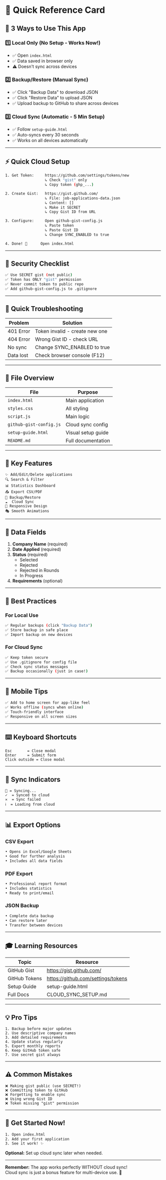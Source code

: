 # 🎯 Quick Reference Card

## 🚀 3 Ways to Use This App

### 1️⃣ **Local Only** (No Setup - Works Now!)
- ✅ Open `index.html`
- ✅ Data saved in browser only
- ⚠️ Doesn't sync across devices

### 2️⃣ **Backup/Restore** (Manual Sync)
- ✅ Click "Backup Data" to download JSON
- ✅ Click "Restore Data" to upload JSON
- ✅ Upload backup to GitHub to share across devices

### 3️⃣ **Cloud Sync** (Automatic - 5 Min Setup)
- ✅ Follow `setup-guide.html`
- ✅ Auto-syncs every 30 seconds
- ✅ Works on all devices automatically

---

## ⚡ Quick Cloud Setup

```bash
1. Get Token:     https://github.com/settings/tokens/new
                  ↳ Check "gist" only
                  ↳ Copy token (ghp_...)

2. Create Gist:   https://gist.github.com/
                  ↳ File: job-applications-data.json
                  ↳ Content: []
                  ↳ Make it SECRET
                  ↳ Copy Gist ID from URL

3. Configure:     Open github-gist-config.js
                  ↳ Paste token
                  ↳ Paste Gist ID
                  ↳ Change SYNC_ENABLED to true

4. Done! 🎉      Open index.html
```

---

## 🔐 Security Checklist

```bash
✅ Use SECRET gist (not public)
✅ Token has ONLY "gist" permission
✅ Never commit token to public repo
✅ Add github-gist-config.js to .gitignore
```

---

## 🐛 Quick Troubleshooting

| Problem | Solution |
|---------|----------|
| 401 Error | Token invalid - create new one |
| 404 Error | Wrong Gist ID - check URL |
| No sync | Change SYNC_ENABLED to true |
| Data lost | Check browser console (F12) |

---

## 📂 File Overview

| File | Purpose |
|------|---------|
| `index.html` | Main application |
| `styles.css` | All styling |
| `script.js` | Main logic |
| `github-gist-config.js` | Cloud sync config |
| `setup-guide.html` | Visual setup guide |
| `README.md` | Full documentation |

---

## 🎨 Key Features

```
✨ Add/Edit/Delete applications
🔍 Search & Filter
📊 Statistics Dashboard
📤 Export CSV/PDF
💾 Backup/Restore
☁️  Cloud Sync
📱 Responsive Design
🎭 Smooth Animations
```

---

## 💾 Data Fields

1. **Company Name** (required)
2. **Date Applied** (required)
3. **Status** (required)
   - Selected
   - Rejected
   - Rejected in Rounds
   - In Progress
4. **Requirements** (optional)

---

## 🎯 Best Practices

### For Local Use
```bash
✅ Regular backups (click "Backup Data")
✅ Store backup in safe place
✅ Import backup on new devices
```

### For Cloud Sync
```bash
✅ Keep token secure
✅ Use .gitignore for config file
✅ Check sync status messages
✅ Backup occasionally (just in case!)
```

---

## 📱 Mobile Tips

```bash
✅ Add to home screen for app-like feel
✅ Works offline (syncs when online)
✅ Touch-friendly interface
✅ Responsive on all screen sizes
```

---

## ⌨️ Keyboard Shortcuts

```
Esc       = Close modal
Enter     = Submit form
Click outside = Close modal
```

---

## 🔄 Sync Indicators

```
🔄 = Syncing...
✓  = Synced to cloud
✕  = Sync failed
ℹ  = Loading from cloud
```

---

## 📊 Export Options

### CSV Export
```bash
• Opens in Excel/Google Sheets
• Good for further analysis
• Includes all data fields
```

### PDF Export
```bash
• Professional report format
• Includes statistics
• Ready to print/email
```

### JSON Backup
```bash
• Complete data backup
• Can restore later
• Transfer between devices
```

---

## 🎓 Learning Resources

| Topic | Resource |
|-------|----------|
| GitHub Gist | https://gist.github.com/ |
| GitHub Tokens | https://github.com/settings/tokens |
| Setup Guide | setup-guide.html |
| Full Docs | CLOUD_SYNC_SETUP.md |

---

## 💡 Pro Tips

```
1. Backup before major updates
2. Use descriptive company names
3. Add detailed requirements
4. Update status regularly
5. Export monthly reports
6. Keep GitHub token safe
7. Use secret gist always
```

---

## ⚠️ Common Mistakes

```
❌ Making gist public (use SECRET!)
❌ Committing token to GitHub
❌ Forgetting to enable sync
❌ Using wrong Gist ID
❌ Token missing "gist" permission
```

---

## 🚀 Get Started Now!

```bash
1. Open index.html
2. Add your first application
3. See it work! ✨
```

**Optional:** Set up cloud sync later when needed.

---

**Remember:** The app works perfectly WITHOUT cloud sync!  
Cloud sync is just a bonus feature for multi-device use. 🎉
